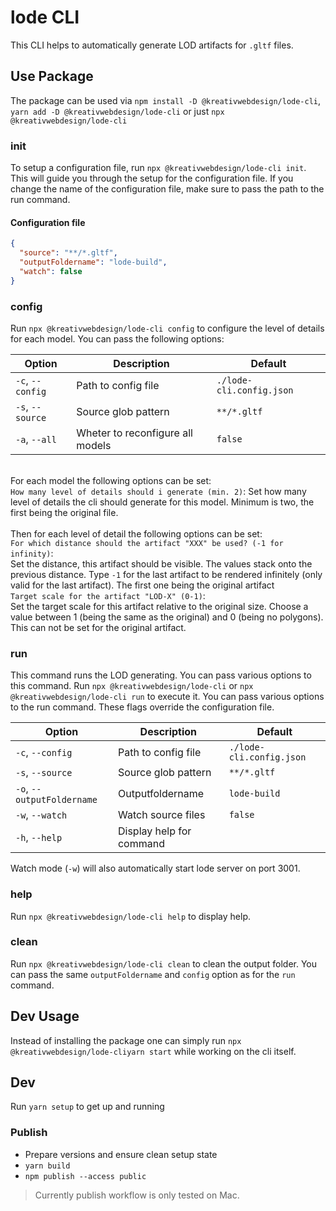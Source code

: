 # lode CLI

This CLI helps to automatically generate LOD artifacts for `.gltf` files.

## Use Package

The package can be used via `npm install -D @kreativwebdesign/lode-cli`, `yarn add -D @kreativwebdesign/lode-cli` or just `npx @kreativwebdesign/lode-cli`

### init

To setup a configuration file, run `npx @kreativwebdesign/lode-cli init`. This will guide you through the setup for the configuration file. If you change the name of the configuration file, make sure to pass the path to the run command.

#### Configuration file

```lode-cli.config.json
{
  "source": "**/*.gltf",
  "outputFoldername": "lode-build",
  "watch": false
}

```

### config
Run `npx @kreativwebdesign/lode-cli config` to configure the level of details for each model.
You can pass the following options:

| Option           | Description              | Default                  |
| ---------------- | ------------------------ | ------------------------ |
| `-c`, `--config` | Path to config file      | `./lode-cli.config.json` |
| `-s`, `--source` | Source glob pattern      | `**/*.gltf`              |
| `-a`, `--all`    | Wheter to reconfigure all models | `false`          |

\
For each model the following options can be set:\
`How many level of details should i generate (min. 2)`: Set how many level of details the cli should generate for this model. Minimum is two, the first being the original file.\
\
Then for each level of detail the following options can be set:\
`For which distance should the artifact "XXX" be used? (-1 for infinity)`:\
Set the distance, this artifact should be visible. The values stack onto the previous distance. Type `-1` for the last artifact to be rendered infinitely (only valid for the last artifact). The first one being the original artifact\
`Target scale for the artifact "LOD-X" (0-1)`:\
Set the target scale for this artifact relative to the original size. Choose a value between 1 (being the same as the original) and 0 (being no polygons). This can not be set for the original artifact.


### run

This command runs the LOD generating. You can pass various options to this command.
Run `npx @kreativwebdesign/lode-cli` or `npx @kreativwebdesign/lode-cli run` to execute it. You can pass various options to the run command. These flags override the configuration file.

| Option           | Description              | Default                  |
| ---------------- | ------------------------ | ------------------------ |
| `-c`, `--config` | Path to config file      | `./lode-cli.config.json` |
| `-s`, `--source` | Source glob pattern      | `**/*.gltf`              |
| `-o`, `--outputFoldername` | Outputfoldername | `lode-build`           |
| `-w`, `--watch`  | Watch source files       | `false`                  |
| `-h`, `--help`   | Display help for command |                          |

Watch mode (`-w`) will also automatically start lode server on port 3001.

### help

Run `npx @kreativwebdesign/lode-cli help` to display help.

### clean

Run `npx @kreativwebdesign/lode-cli clean` to clean the output folder. You can pass the same `outputFoldername` and `config` option as for the `run` command.

## Dev Usage

Instead of installing the package one can simply run `npx @kreativwebdesign/lode-cliyarn start` while working on the cli itself.

## Dev

Run `yarn setup` to get up and running

### Publish

- Prepare versions and ensure clean setup state
- `yarn build`
- `npm publish --access public`

> Currently publish workflow is only tested on Mac.
